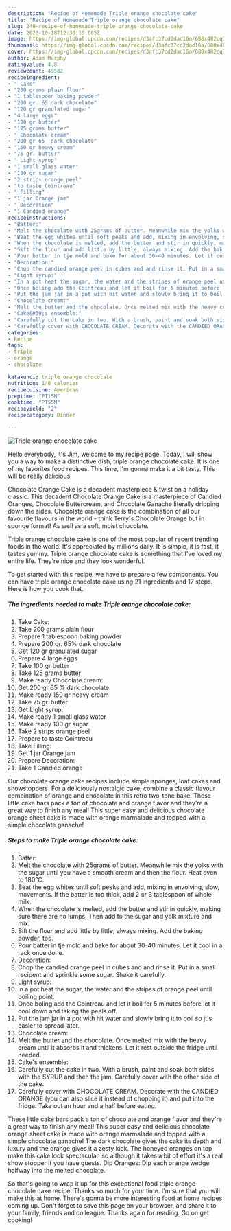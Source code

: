 ```yaml
---
description: "Recipe of Homemade Triple orange chocolate cake"
title: "Recipe of Homemade Triple orange chocolate cake"
slug: 248-recipe-of-homemade-triple-orange-chocolate-cake
date: 2020-10-18T12:30:10.085Z
image: https://img-global.cpcdn.com/recipes/d3afc37cd2dad16a/680x482cq70/triple-orange-chocolate-cake-recipe-main-photo.jpg
thumbnail: https://img-global.cpcdn.com/recipes/d3afc37cd2dad16a/680x482cq70/triple-orange-chocolate-cake-recipe-main-photo.jpg
cover: https://img-global.cpcdn.com/recipes/d3afc37cd2dad16a/680x482cq70/triple-orange-chocolate-cake-recipe-main-photo.jpg
author: Adam Murphy
ratingvalue: 4.8
reviewcount: 49582
recipeingredient:
- " Cake"
- "200 grams plain flour"
- "1 tablespoon baking powder"
- "200 gr. 65 dark chocolate"
- "120 gr granulated sugar"
- "4 large eggs"
- "100 gr butter"
- "125 grams butter"
- " Chocolate cream"
- "200 gr 65  dark chocolate"
- "150 gr heavy cream"
- "75 gr. butter"
- " Light syrup"
- "1 small glass water"
- "100 gr sugar"
- "2 strips orange peel"
- "to taste Cointreau"
- " Filling"
- "1 jar Orange jam"
- " Decoration"
- "1 Candied orange"
recipeinstructions:
- "Batter:"
- "Melt the chocolate with 25grams of butter. Meanwhile mix the yolks with the sugar until you have a smooth cream and then the flour. Heat oven to 180°C."
- "Beat the egg whites until soft peeks and add, mixing in envolving, slow, movements. If the batter is too thick, add 2 or 3 tablespoon of whole milk."
- "When the chocolate is melted, add the butter and stir in quickly, making sure there are no lumps. Then add to the sugar and yolk mixture and mix."
- "Sift the flour and add little by little, always mixing. Add the baking powder, too."
- "Pour batter in tje mold and bake for about 30-40 minutes. Let it cool in a rack once done."
- "Decoration:"
- "Chop the candied orange peel in cubes and and rinse it. Put in a small recipent and sprinkle some sugar. Shake it carefully."
- "Light syrup:"
- "In a pot heat the sugar, the water and the stripes of orange peel until boiling point."
- "Once boling add the Cointreau and let it boil for 5 minutes before let it cool down and taking the peels off."
- "Put the jam jar in a pot with hit water and slowly bring it to boil so jt&#39;s easier to spread later."
- "Chocolate cream:"
- "Melt the butter and the chocolate. Once melted mix with the heavy cream until it absorbs it and thickens. Let it rest outside the fridge until needed."
- "Cake&#39;s ensemble:"
- "Carefully cut the cake in two. With a brush, paint and soak both sides with the SYRUP and then the jam. Carefully cover with the other side of the cake."
- "Carefully cover with CHOCOLATE CREAM. Decorate with the CANDIED ORANGE (you can also slice it instead of chopping it) and put into the fridge. Take out an hour and a half before eating."
categories:
- Recipe
tags:
- triple
- orange
- chocolate

katakunci: triple orange chocolate 
nutrition: 148 calories
recipecuisine: American
preptime: "PT15M"
cooktime: "PT55M"
recipeyield: "2"
recipecategory: Dinner

---
```



![Triple orange chocolate cake](https://img-global.cpcdn.com/recipes/d3afc37cd2dad16a/680x482cq70/triple-orange-chocolate-cake-recipe-main-photo.jpg)

Hello everybody, it's Jim, welcome to my recipe page. Today, I will show you a way to make a distinctive dish, triple orange chocolate cake. It is one of my favorites food recipes. This time, I'm gonna make it a bit tasty. This will be really delicious.

Chocolate Orange Cake is a decadent masterpiece &amp; twist on a holiday classic. This decadent Chocolate Orange Cake is a masterpiece of Candied Oranges, Chocolate Buttercream, and Chocolate Ganache literally dripping down the sides. Chocolate orange cake is the combination of all our favourite flavours in the world - think Terry&#39;s Chocolate Orange but in sponge format! As well as a soft, moist chocolate.

Triple orange chocolate cake is one of the most popular of recent trending foods in the world. It's appreciated by millions daily. It is simple, it is fast, it tastes yummy. Triple orange chocolate cake is something that I've loved my entire life. They're nice and they look wonderful.


To get started with this recipe, we have to prepare a few components. You can have triple orange chocolate cake using 21 ingredients and 17 steps. Here is how you cook that.

<!--inarticleads1-->

##### The ingredients needed to make Triple orange chocolate cake:

1. Take  Cake:
1. Take 200 grams plain flour
1. Prepare 1 tablespoon baking powder
1. Prepare 200 gr. 65% dark chocolate
1. Get 120 gr granulated sugar
1. Prepare 4 large eggs
1. Take 100 gr butter
1. Take 125 grams butter
1. Make ready  Chocolate cream:
1. Get 200 gr 65 % dark chocolate
1. Make ready 150 gr heavy cream
1. Take 75 gr. butter
1. Get  Light syrup:
1. Make ready 1 small glass water
1. Make ready 100 gr sugar
1. Take 2 strips orange peel
1. Prepare to taste Cointreau
1. Take  Filling:
1. Get 1 jar Orange jam
1. Prepare  Decoration:
1. Take 1 Candied orange


Our chocolate orange cake recipes include simple sponges, loaf cakes and showstoppers. For a deliciously nostalgic cake, combine a classic flavour combination of orange and chocolate in this retro two-tone bake. These little cake bars pack a ton of chocolate and orange flavor and they&#39;re a great way to finish any meal! This super easy and delicious chocolate orange sheet cake is made with orange marmalade and topped with a simple chocolate ganache! 

<!--inarticleads2-->

##### Steps to make Triple orange chocolate cake:

1. Batter:
1. Melt the chocolate with 25grams of butter. Meanwhile mix the yolks with the sugar until you have a smooth cream and then the flour. Heat oven to 180°C.
1. Beat the egg whites until soft peeks and add, mixing in envolving, slow, movements. If the batter is too thick, add 2 or 3 tablespoon of whole milk.
1. When the chocolate is melted, add the butter and stir in quickly, making sure there are no lumps. Then add to the sugar and yolk mixture and mix.
1. Sift the flour and add little by little, always mixing. Add the baking powder, too.
1. Pour batter in tje mold and bake for about 30-40 minutes. Let it cool in a rack once done.
1. Decoration:
1. Chop the candied orange peel in cubes and and rinse it. Put in a small recipent and sprinkle some sugar. Shake it carefully.
1. Light syrup:
1. In a pot heat the sugar, the water and the stripes of orange peel until boiling point.
1. Once boling add the Cointreau and let it boil for 5 minutes before let it cool down and taking the peels off.
1. Put the jam jar in a pot with hit water and slowly bring it to boil so jt&#39;s easier to spread later.
1. Chocolate cream:
1. Melt the butter and the chocolate. Once melted mix with the heavy cream until it absorbs it and thickens. Let it rest outside the fridge until needed.
1. Cake&#39;s ensemble:
1. Carefully cut the cake in two. With a brush, paint and soak both sides with the SYRUP and then the jam. Carefully cover with the other side of the cake.
1. Carefully cover with CHOCOLATE CREAM. Decorate with the CANDIED ORANGE (you can also slice it instead of chopping it) and put into the fridge. Take out an hour and a half before eating.


These little cake bars pack a ton of chocolate and orange flavor and they&#39;re a great way to finish any meal! This super easy and delicious chocolate orange sheet cake is made with orange marmalade and topped with a simple chocolate ganache! The dark chocolate gives the cake its depth and luxury and the orange gives it a zesty kick. The honeyed oranges on top make this cake look spectacular, so although it takes a bit of effort it&#39;s a real show stopper if you have guests. Dip Oranges: Dip each orange wedge halfway into the melted chocolate. 

So that's going to wrap it up for this exceptional food triple orange chocolate cake recipe. Thanks so much for your time. I'm sure that you will make this at home. There's gonna be more interesting food at home recipes coming up. Don't forget to save this page on your browser, and share it to your family, friends and colleague. Thanks again for reading. Go on get cooking!
